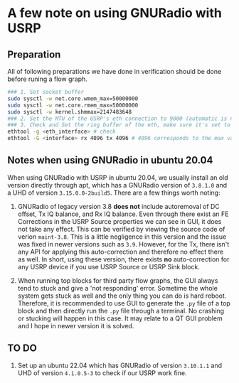 # A few note on using GNURadio with USRP

## Preparation

All of following preparations we have done in verification should be done before runing a flow graph.

```sh
### 1. Set socket buffer
sudo sysctl -w net.core.wmem_max=50000000
sudo sysctl -w net.core.rmem_max=50000000
sudo sysctl -w kernel.shmmax=2147483648
### 2. Set the MTU of the USRP's eth connection to 9000 (automatic is not accepted)
### 3. Check and Set the ring buffer of the eth, make sure it's set to max
ethtool -g <eth_interface> # check
ethtool -G <interface> rx 4096 tx 4096 # 4096 corresponds to the max value seen in last command
```

## Notes when using GNURadio in ubuntu 20.04

When using GNURadio with USRP in ubuntu 20.04, we usually install an old version directly through apt, which has a GNURadio version of `3.8.1.0` and a UHD of version `3.15.0.0-2build5`. There are a few things worth noting:

1. GNURadio of legacy version 3.8 **does not** include autoremoval of DC offset, Tx IQ balance, and Rx IQ balance. Even through there exist an FE Corrections in the USRP Source properties we can see in GUI, it does not take any effect. This can be verified by viewing the source code of verion `maint-3.8`. This is a little negligence in this version and the issue was fixed in newer versions such as `3.9`. However, for the Tx, there isn't any API for applying this auto-correction and therefore no effect there as well. In short, using these version, there exists **no** auto-correction for any USRP device if you use USRP Source or USRP Sink block.

2. When running top blocks for third party flow graphs, the GUI always tend to stuck and give a 'not responding' error. Sometime the whole system gets stuck as well and the only thing you can do is hard reboot. Therefore, it is recommended to use GUI to generate the `.py` file of a top block and then directly run the `.py` file through a terminal. No crashing or stucking will happen in this case. It may relate to a QT GUI problem and I hope in newer version it is solved.

## TO DO

1. Set up an ubuntu 22.04 which has GNURadio of version `3.10.1.1` and UHD of version `4.1.0.5-3` to check if our USRP work fine.

